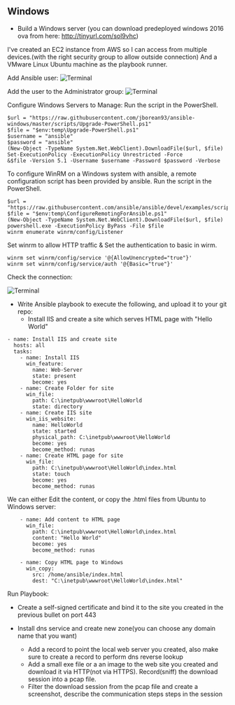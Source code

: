 ## Windows

  - Build a Windows server (you can download predeployed windows 2016 ova from here: http://tinyurl.com/sol9vhc)
  
  I've created an EC2 instance from AWS so I can access from multiple devices.(with the right security group to allow outside connection)
  And a VMware Linux Ubuntu machine as the playbook runner. 
 
   Add Ansible user:
 <img src="https://i.ibb.co/0nfw4Z8/computer-manag.jpg" alt="Terminal">
 
   Add the user to the Administrator group:
 <img src="https://i.ibb.co/hXG0WLQ/ansible-add.jpg" alt="Terminal">

 Configure Windows Servers to Manage: Run the script in the PowerShell.
 
 ```
$url = "https://raw.githubusercontent.com/jborean93/ansible-windows/master/scripts/Upgrade-PowerShell.ps1"
$file = "$env:temp\Upgrade-PowerShell.ps1"
$username = "ansible"
$password = "ansible"
(New-Object -TypeName System.Net.WebClient).DownloadFile($url, $file)
Set-ExecutionPolicy -ExecutionPolicy Unrestricted -Force
&$file -Version 5.1 -Username $username -Password $password -Verbose
 ```
 To configure WinRM on a Windows system with ansible, a remote configuration script has been provided by ansible. Run the script in the PowerShell.
 
 ```
$url = "https://raw.githubusercontent.com/ansible/ansible/devel/examples/scripts/ConfigureRemotingForAnsible.ps1"
$file = "$env:temp\ConfigureRemotingForAnsible.ps1"
(New-Object -TypeName System.Net.WebClient).DownloadFile($url, $file)
powershell.exe -ExecutionPolicy ByPass -File $file
winrm enumerate winrm/config/Listener
 ```
 Set winrm to allow HTTP traffic & Set the authentication to basic in wirm.
```
winrm set winrm/config/service '@{AllowUnencrypted="true"}'
winrm set winrm/config/service/auth '@{Basic="true"}'

```

 Check the connection: 
 
<img src="https://i.ibb.co/r0F425P/Screenshot-from-2023-01-19-05-00-33.png" alt="Terminal">

  
  - Write Ansible playbook to execute the following, and upload it to your git repo:
      * Install IIS and create a site which serves HTML page with "Hello World"



```
- name: Install IIS and create site 
  hosts: all 
  tasks:
    - name: Install IIS
      win_feature:
        name: Web-Server
        state: present
        become: yes
    - name: Create Folder for site
      win_file:
        path: C:\inetpub\wwwroot\HelloWorld
        state: directory
    - name: Create IIS site
      win_iis_website:
        name: HelloWorld
        state: started
        physical_path: C:\inetpub\wwwroot\HelloWorld
        become: yes
        become_method: runas
    - name: Create HTML page for site
      win_file:
        path: C:\inetpub\wwwroot\HelloWorld\index.html
        state: touch
        become: yes
        become_method: runas
```
We can either Edit the content, or copy the .html files from Ubuntu to Windows server:
```
    - name: Add content to HTML page
      win_file:
        path: C:\inetpub\wwwroot\HelloWorld\index.html
        content: "Hello World"
        become: yes
        become_method: runas
```
```
    - name: Copy HTML page to Windows
      win_copy:
        src: /home/ansible/index.html
        dest: "C:\inetpub\wwwroot\HelloWorld\index.html"

```
 Run Playbook:
 


* Create a self-signed certificate and bind it to the site you created in the previous bullet on port 443


      
      
      
* Install dns service and create new zone(you can choose any domain name that you want)
  - Add a record to point the local web server you created, also make sure to create a record to perform dns reverse lookup
  - Add a small exe file or a an image to the web site you created and download it via HTTP(not via HTTPS). Record(sniff) the download session into a pcap file.
  - Filter the download session from the pcap file and create a screenshot, describe the communication steps steps in the session
